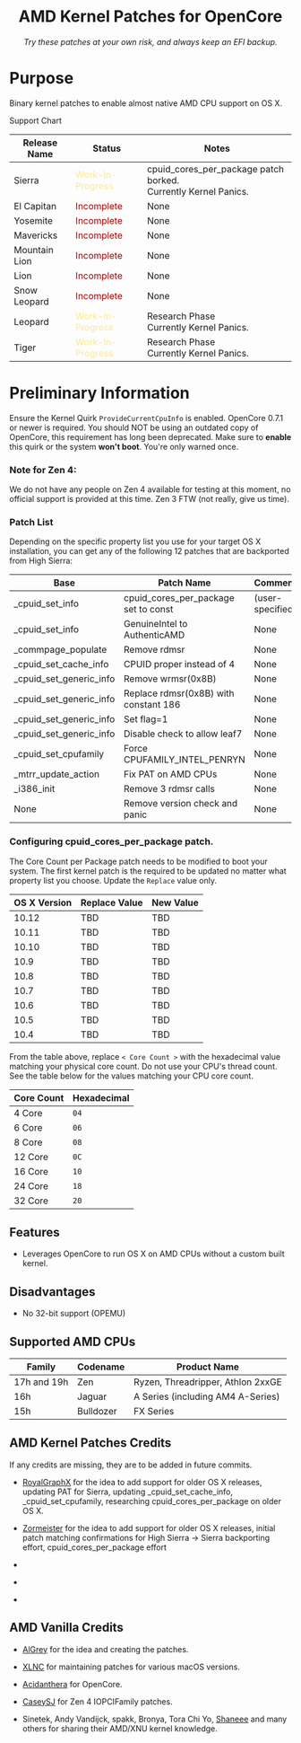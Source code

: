 <span align="center">

# AMD Kernel Patches for OpenCore
###### Try these patches at your own risk, and always keep an EFI backup.

</span>

# Purpose

Binary kernel patches to enable almost native AMD CPU support on OS X.

Support Chart

| Release Name | Status | Notes |
| --- | --- | --- |
| Sierra | <span style="color: #ffe985;">Work-In-Progress</span> | cpuid_cores_per_package patch borked.<br>Currently Kernel Panics. |
| El Capitan | <span style="color: #a80000;">Incomplete</span> | None |
| Yosemite | <span style="color: #a80000;">Incomplete</span> | None |
| Mavericks | <span style="color: #a80000;">Incomplete</span> | None |
| Mountain Lion | <span style="color: #a80000;">Incomplete</span> | None |
| Lion | <span style="color: #a80000;">Incomplete</span> | None |
| Snow Leopard | <span style="color: #a80000;">Incomplete</span> | None |
| Leopard | <span style="color: #ffe985;">Work-In-Progress</span> | Research Phase<br>Currently Kernel Panics. |
| Tiger | <span style="color: #ffe985;">Work-In-Progress</span> | Research Phase<br>Currently Kernel Panics. |

# Preliminary Information

Ensure the Kernel Quirk `ProvideCurrentCpuInfo` is enabled. OpenCore 0.7.1 or newer is required. You should NOT be using an outdated copy of OpenCore, this requirement has long been deprecated. Make sure to **enable** this quirk or the system **won't boot**. You're only warned once.

### Note for Zen 4:

We do not have any people on Zen 4 available for testing at this moment, no official support is provided at this time. Zen 3 FTW (not really, give us time).

### Patch List

Depending on the specific property list you use for your target OS X installation, you can get any of the following 12 patches that are backported from High Sierra:

| Base | Patch Name | Comment |
| --- | --- | --- |
| _cpuid_set_info | cpuid_cores_per_package set to const | (user-specified) |
| _cpuid_set_info | GenuineIntel to AuthenticAMD | None |
| _commpage_populate | Remove rdmsr | None |
| _cpuid_set_cache_info | CPUID proper instead of 4 | None |
| _cpuid_set_generic_info | Remove wrmsr(0x8B) | None |
| _cpuid_set_generic_info | Replace rdmsr(0x8B) with constant 186 | None |
| _cpuid_set_generic_info | Set flag=1 | None |
| _cpuid_set_generic_info | Disable check to allow leaf7 | None |
| _cpuid_set_cpufamily | Force CPUFAMILY_INTEL_PENRYN | None |
| _mtrr_update_action | Fix PAT on AMD CPUs | None |
| _i386_init | Remove 3 rdmsr calls | None |
| None | Remove version check and panic | None |

### Configuring cpuid_cores_per_package patch.

The Core Count per Package patch needs to be modified to boot your system. The first kernel patch is the required to be updated no matter what property list you choose. Update the `Replace` value only.

| OS X Version | Replace Value | New Value |
| --- | --- | --- |
| 10.12 | TBD | TBD |
| 10.11 | TBD | TBD |
| 10.10 | TBD | TBD |
| 10.9 | TBD | TBD |
| 10.8 | TBD | TBD |
| 10.7 | TBD | TBD |
| 10.6 | TBD | TBD |
| 10.5 | TBD | TBD |
| 10.4 | TBD | TBD |

From the table above, replace `< Core Count >` with the hexadecimal value matching your physical core count. Do not use your CPU's thread count. See the table below for the values matching your CPU core count.

| Core Count | Hexadecimal |
| --- | --- |
| 4 Core | `04` |
| 6 Core | `06` |
| 8 Core | `08` |
| 12 Core | `0C` |
| 16 Core | `10` |
| 24 Core | `18` |
| 32 Core | `20` |

## Features

- Leverages OpenCore to run OS X on AMD CPUs without a custom built kernel.

## Disadvantages

- No 32-bit support (OPEMU)

## Supported AMD CPUs

| Family | Codename | Product Name |
| --- | --- | --- |
| 17h and 19h | Zen | Ryzen, Threadripper, Athlon 2xxGE |
| 16h | Jaguar | A Series (including AM4 A-Series) |
| 15h | Bulldozer | FX Series |

## AMD Kernel Patches Credits

If any credits are missing, they are to be added in future commits.

- [RoyalGraphX](https://github.com/RoyalGraphX) for the idea to add support for older OS X releases, updating PAT for Sierra, updating _cpuid_set_cache_info, _cpuid_set_cpufamily, researching cpuid_cores_per_package on older OS X.

- [Zormeister]() for the idea to add support for older OS X releases, initial patch matching confirmations for High Sierra -> Sierra backporting effort, cpuid_cores_per_package effort

- []()

- []()

- []()

## AMD Vanilla Credits

- [AlGrey](https://github.com/AlGreyy) for the idea and creating the patches.

- [XLNC](https://github.com/XLNCs) for maintaining patches for various macOS versions.

- [Acidanthera](https://github.com/acidanthera) for OpenCore.

- [CaseySJ](https://github.com/CaseySJ/) for Zen 4 IOPCIFamily patches.

- Sinetek, Andy Vandijck, spakk, Bronya, Tora Chi Yo, [Shaneee](https://github.com/Shaneee) and many others for sharing their AMD/XNU kernel knowledge.
